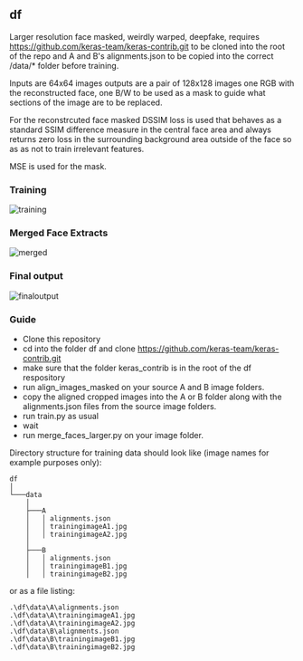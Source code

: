 ## df

Larger resolution face masked, weirdly warped, deepfake, requires https://github.com/keras-team/keras-contrib.git to be cloned into the root of the repo and A and B's alignments.json to be copied into the correct /data/* folder before training.

Inputs are 64x64 images outputs are a pair of 128x128 images one RGB with the reconstructed face, one B/W to be used as a mask to guide what sections of the image are to be replaced. 

For the reconstrcuted face masked DSSIM loss is used that behaves as a standard SSIM difference measure in the central face area and always returns zero loss in the surrounding background area outside of the face so as as not to train irrelevant features.

MSE is used for the mask.

### Training
![training](https://github.com/dfaker/df/raw/master/trumpcage.png)

### Merged Face Extracts
![merged](https://github.com/dfaker/df/raw/master/trumpcagemerge.jpg)

### Final output
![finaloutput](https://github.com/dfaker/df/raw/master/finalmerged.jpg)


### Guide

* Clone this repository
* cd into the folder df and clone https://github.com/keras-team/keras-contrib.git
* make sure that the folder keras_contrib is in the root of the df respository
* run align_images_masked on your source A and B image folders.
* copy the aligned cropped images into the A or B folder along with the alignments.json files from the source image folders.
* run train.py as usual
* wait
* run merge_faces_larger.py on your image folder.

Directory structure for training data should look like (image names for example purposes only):

    
    df
    │
    └───data
        │
        ├───A
        │   │ alignments.json
        │   │ trainingimageA1.jpg
        │   │ trainingimageA2.jpg
        │
        ├───B
        │   │ alignments.json
        │   │ trainingimageB1.jpg
        │   │ trainingimageB2.jpg
        


or as a file listing:



    .\df\data\A\alignments.json
    .\df\data\A\trainingimageA1.jpg
    .\df\data\A\trainingimageA2.jpg
    .\df\data\B\alignments.json
    .\df\data\B\trainingimageB1.jpg
    .\df\data\B\trainingimageB2.jpg
